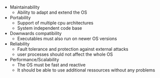 - Maintainability
	- Ability to adapt and extend the OS
- Portability
	- Support of multiple cpu architectures
	- System independent code base
- Downwards compatibility
	- Executables must also run on newer OS versions
- Reliability
	- Fault tolerance and protection against external attacks
	- user processes should not affect the whole OS
- Performance/Scalability
	- The OS must be fast and reactive
	- It should be able to use additional ressources without any problems
